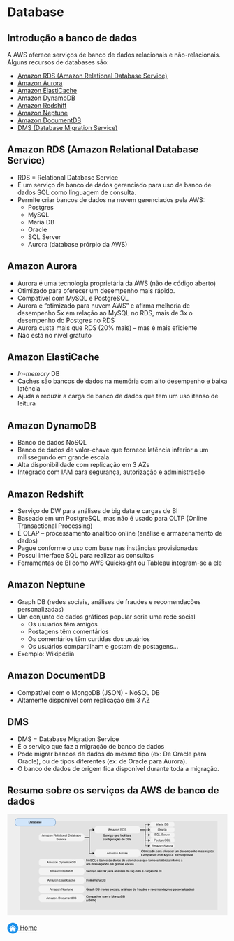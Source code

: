 # Database

## Introdução a banco de dados

A AWS oferece serviços de banco de dados relacionais e não-relacionais.
Alguns recursos de databases são:

* [Amazon RDS (Amazon Relational Database Service)](#amazon-rds)
* [Amazon Aurora](#amazon-aurora)
* [Amazon ElastiCache](#amazon-elasticache)
* [Amazon DynamoDB](#amazon-dynamodb)
* [Amazon Redshift](#amazon-redshift)
* [Amazon Neptune](#amazon-neptune)
* [Amazon DocumentDB](#amazon-documentdb)
* [DMS (Database Migration Service)](#amazon-dms)


## Amazon RDS (Amazon Relational Database Service)

* RDS = Relational Database Service
* É um serviço de banco de dados gerenciado para uso de banco de dados SQL como linguagem de consulta.
* Permite criar bancos de dados na nuvem gerenciados pela AWS:
    - Postgres
    - MySQL
    - Maria DB
    - Oracle
    - SQL Server
    - Aurora (database prórpio da AWS)

## Amazon Aurora

* Aurora é uma tecnologia proprietária da AWS (não de código aberto)
* Otimizado para oferecer um desempenho mais rápido.
* Compatível com MySQL e PostgreSQL
* Aurora é “otimizado para nuvem AWS” e afirma melhoria de desempenho 5x em relação ao MySQL no RDS, mais de 3x o desempenho do Postgres no RDS
* Aurora custa mais que RDS (20% mais) – mas é mais eficiente
* Não está no nível gratuito

## Amazon ElastiCache

* *In-memory* DB
* Caches são bancos de dados na memória com alto desempenho e baixa latência
* Ajuda a reduzir a carga de banco de dados que tem um uso itenso de leitura


## Amazon DynamoDB

* Banco de dados NoSQL
* Banco de dados de valor-chave que fornece latência inferior a um milissegundo em grande escala
* Alta disponibilidade com replicação em 3 AZs
* Integrado com IAM para segurança, autorização e administração


## Amazon Redshift

* Serviço de DW para análises de big data e cargas de BI
* Baseado em um PostgreSQL, mas não é usado para OLTP (Online Transactional Processing)
* É OLAP – processamento analítico online (análise e armazenamento de dados)
* Pague conforme o uso com base nas instâncias provisionadas
* Possui interface SQL para realizar as consultas
* Ferramentas de BI como AWS Quicksight ou Tableau integram-se a ele

## Amazon Neptune

* Graph DB (redes sociais, análises de fraudes e recomendações personalizadas)
* Um conjunto de dados gráficos popular seria uma rede social
    - Os usuários têm amigos
    - Postagens têm comentários
    - Os comentários têm curtidas dos usuários
    - Os usuários compartilham e gostam de postagens…
* Exemplo: Wikipédia

## Amazon DocumentDB

* Compatível com o MongoDB (JSON) - NoSQL DB
* Altamente disponível com replicação em 3 AZ

## DMS

* DMS = Database Migration Service
* É o serviço que faz a migração de banco de dados
* Pode migrar bancos de dados do mesmo tipo (ex: De Oracle para Oracle), ou de tipos diferentes (ex: de Oracle para Aurora).
* O banco de dados de origem fica disponível durante toda a migração.

## Resumo sobre os serviços da AWS de banco de dados

![Database](../images/04_fig_database.png)

[<img align="center" src="../images/botao-home.png" height="25" width="25"/> Home](../README.md)